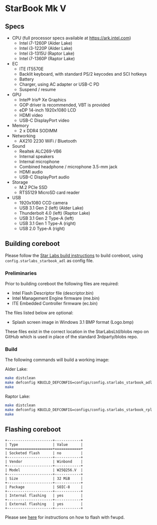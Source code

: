 # StarBook Mk V

## Specs

- CPU (full processor specs available at https://ark.intel.com)
    - Intel i7-1260P (Alder Lake)
    - Intel i3-1220P (Alder Lake)
    - Intel i3-1315U (Raptor Lake)
    - Intel i7-1360P (Raptor Lake)
- EC
    - ITE IT5570E
    - Backlit keyboard, with standard PS/2 keycodes and SCI hotkeys
    - Battery
    - Charger, using AC adapter or USB-C PD
    - Suspend / resume
- GPU
    - Intel® Iris® Xe Graphics
    - GOP driver is recommended, VBT is provided
    - eDP 14-inch 1920x1080 LCD
    - HDMI video
    - USB-C DisplayPort video
- Memory
    - 2 x DDR4 SODIMM
- Networking
    - AX210 2230 WiFi / Bluetooth
- Sound
    - Realtek ALC269-VB6
    - Internal speakers
    - Internal microphone
    - Combined headphone / microphone 3.5-mm jack
    - HDMI audio
    - USB-C DisplayPort audio
- Storage
    - M.2 PCIe SSD
    - RTS5129 MicroSD card reader
- USB
    - 1920x1080 CCD camera
    - USB 3.1 Gen 2 (left) (Alder Lake)
    - Thunderbolt 4.0 (left) (Raptor Lake)
    - USB 3.1 Gen 2 Type-A (left)
    - USB 3.1 Gen 1 Type-A (right)
    - USB 2.0 Type-A (right)

## Building coreboot

Please follow the [Star Labs build instructions](common/building.md) to build coreboot, using `config.starlabs_starbook_adl` as config file.

### Preliminaries

Prior to building coreboot the following files are required:
* Intel Flash Descriptor file (descriptor.bin)
* Intel Management Engine firmware (me.bin)
* ITE Embedded Controller firmware (ec.bin)

The files listed below are optional:
- Splash screen image in Windows 3.1 BMP format (Logo.bmp)

These files exist in the correct location in the StarLabsLtd/blobs repo on GitHub which is used in place of the standard 3rdparty/blobs repo.

### Build

The following commands will build a working image:


Alder Lake:
```bash
make distclean
make defconfig KBUILD_DEFCONFIG=configs/config.starlabs_starbook_adl
make
```

Raptor Lake:
```bash
make distclean
make defconfig KBUILD_DEFCONFIG=configs/config.starlabs_starbook_rpl
make
```

## Flashing coreboot

```{eval-rst}
+---------------------+------------+
| Type                | Value      |
+=====================+============+
| Socketed flash      | no         |
+---------------------+------------+
| Vendor              | Winbond    |
+---------------------+------------+
| Model               | W25Q256.V  |
+---------------------+------------+
| Size                | 32 MiB     |
+---------------------+------------+
| Package             | SOIC-8     |
+---------------------+------------+
| Internal flashing   | yes        |
+---------------------+------------+
| External flashing   | yes        |
+---------------------+------------+
```

Please see [here](common/flashing.md) for instructions on how to flash with fwupd.
